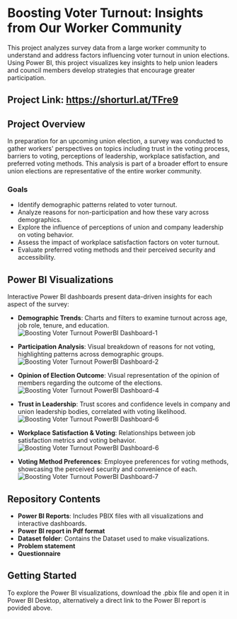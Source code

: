 # Boosting Voter Turnout: Insights from Our Worker Community

This project analyzes survey data from a large worker community to understand and address factors influencing voter turnout in union elections. Using Power BI, this project visualizes key insights to help union leaders and council members develop strategies that encourage greater participation.

## Project Link: https://shorturl.at/TFre9

## Project Overview

In preparation for an upcoming union election, a survey was conducted to gather workers' perspectives on topics including trust in the voting process, barriers to voting, perceptions of leadership, workplace satisfaction, and preferred voting methods. This analysis is part of a broader effort to ensure union elections are representative of the entire worker community.

### Goals

- Identify demographic patterns related to voter turnout.
- Analyze reasons for non-participation and how these vary across demographics.
- Explore the influence of perceptions of union and company leadership on voting behavior.
- Assess the impact of workplace satisfaction factors on voter turnout.
- Evaluate preferred voting methods and their perceived security and accessibility.

## Power BI Visualizations

Interactive Power BI dashboards present data-driven insights for each aspect of the survey: 
- **Demographic Trends**: Charts and filters to examine turnout across age, job role, tenure, and education. ![Boosting Voter Turnout PowerBI Dashboard-1](https://github.com/user-attachments/assets/10c99bdb-4d06-40ac-b785-f7b36b9b94b5)
- **Participation Analysis**: Visual breakdown of reasons for not voting, highlighting patterns across demographic groups. ![Boosting Voter Turnout PowerBI Dashboard-2](https://github.com/user-attachments/assets/3b80886d-6c79-4097-b2ec-e82c9ab4d9a8)
- **Opinion of Election Outcome**: Visual representation of the opinion of members regarding the outcome of the elections. ![Boosting Voter Turnout PowerBI Dashboard-4](https://github.com/user-attachments/assets/783add10-590b-487b-a76d-bc8d64e28b0e)

- **Trust in Leadership**: Trust scores and confidence levels in company and union leadership bodies, correlated with voting likelihood. ![Boosting Voter Turnout PowerBI Dashboard-6](https://github.com/user-attachments/assets/9b5dd83f-6f67-45ab-b3bf-e19da028a7e3)

- **Workplace Satisfaction & Voting**: Relationships between job satisfaction metrics and voting behavior. ![Boosting Voter Turnout PowerBI Dashboard-6](https://github.com/user-attachments/assets/84f3c284-cc9b-4660-9281-11606bb7b564)

- **Voting Method Preferences**: Employee preferences for voting methods, showcasing the perceived security and convenience of each. ![Boosting Voter Turnout PowerBI Dashboard-7](https://github.com/user-attachments/assets/649d9393-f221-496d-b0bb-f77597a2caef)


## Repository Contents

- **Power BI Reports**: Includes PBIX files with all visualizations and interactive dashboards.
- **Power BI report in Pdf format**
- **Dataset folder**: Contains the Dataset used to make visualizations.
- **Problem statement**
- **Questionnaire**

## Getting Started

To explore the Power BI visualizations, download the .pbix file and open it in Power BI Desktop, alternatively a direct link to the Power BI report is povided above.

